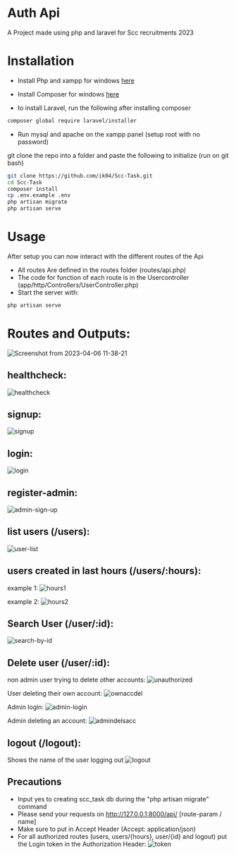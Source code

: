 # Auth Api

A Project made using php and laravel for Scc recruitments 2023

# Installation

- Install Php and xampp for windows [here](https://www.apachefriends.org/)

- Install Composer for windows [here](https://getcomposer.org/)
- to install Laravel, run the following after installing composer
```bash
composer global require laravel/installer
```

- Run mysql and apache on the xampp panel (setup root with no password)

git clone the repo into a folder and paste the following to initialize (run on git bash)

```bash
git clone https://github.com/ik04/Scc-Task.git
cd Scc-Task
composer install
cp .env.example .env
php artisan migrate
php artisan serve
```



# Usage
After setup you can now interact with the different routes of the Api
- All routes Are defined in the routes folder (routes/api.php)
- The code for function of each route is in the Usercontroller (app/http/Controllers/UserController.php)
- Start the server with:
```bash 
php artisan serve
```



# Routes and Outputs:
![Screenshot from 2023-04-06 11-38-21](https://user-images.githubusercontent.com/63468587/230293974-1f946f71-3e46-410c-a6cf-216afac6eec3.png)

## healthcheck:
![healthcheck](https://user-images.githubusercontent.com/63468587/230306040-d9fe166b-bdec-478d-8eee-c4ac6609645c.png)

## signup:
![signup](https://user-images.githubusercontent.com/63468587/230306248-69c43df7-0137-427e-bc9a-b2f538bc6aa5.png)

## login:
![login](https://user-images.githubusercontent.com/63468587/230306324-f28e1efa-902c-47f1-bc87-ce9fc585fd7b.png)

## register-admin:
![admin-sign-up](https://user-images.githubusercontent.com/63468587/230306468-3224a2a0-be07-44da-91e8-928d7ba13b0d.png)

## list users (/users):
![user-list](https://user-images.githubusercontent.com/63468587/230306683-c1d61cc4-9d5d-4abd-ae62-51bb0145dfde.png)

## users created in last hours (/users/:hours):

example 1:
![hours1](https://user-images.githubusercontent.com/63468587/230307019-d921cb18-8f47-4824-8027-fc93a655d0a8.png)

example 2:
![hours2](https://user-images.githubusercontent.com/63468587/230307134-fa4e4ed6-5ddc-4ff0-8ddd-3aef452c2a15.png)

## Search User (/user/:id):
![search-by-id](https://user-images.githubusercontent.com/63468587/230307403-386d1822-ce0e-4139-aec3-32cedf6e395f.png)

## Delete user (/user/:id):
non admin user trying to delete other accounts:
![unauthorized](https://user-images.githubusercontent.com/63468587/230307673-7deea36e-e663-493a-9c60-0672775aa76e.png)

User deleting their own account:
![ownaccdel](https://user-images.githubusercontent.com/63468587/230307884-aabcd6d7-5e8b-42d6-ba0d-281d34b42bec.png)

Admin login:
![admin-login](https://user-images.githubusercontent.com/63468587/230308179-9a0e8e4c-82b0-412e-a9b8-39cdf8690a49.png)

Admin deleting an account:
![admindelsacc](https://user-images.githubusercontent.com/63468587/230308284-04688a68-e2dc-46fb-ae06-65dc850335e0.png)

## logout (/logout):
Shows the name of the user logging out
![logout](https://user-images.githubusercontent.com/63468587/230308760-29956e40-5228-46e4-a34c-4df8f8ba4df3.png)



## Precautions
- Input yes to creating scc_task db during the "php artisan migrate" command
- Please send your requests on http://127.0.0.1:8000/api/ [route-param / name]
- Make sure to put in Accept Header (Accept: application/json)
- For all authorized routes (users, users/{hours}, user/{id} and logout) put the Login token in the Authorization Header:
 ![token](https://user-images.githubusercontent.com/63468587/230308842-bd250033-5bca-46c2-9189-5eaa9d6a9b0b.png)


